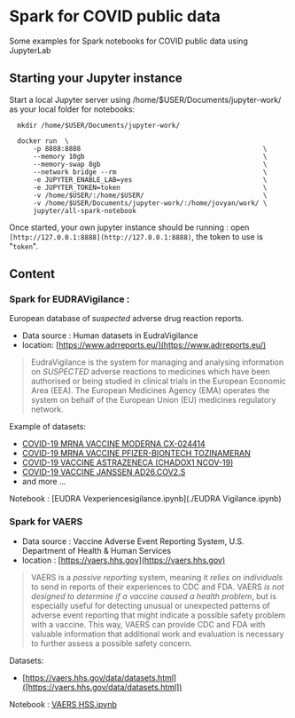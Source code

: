 # Spark for COVID public data 
Some examples for Spark notebooks for COVID public data using JupyterLab

## Starting your Jupyter instance
Start a local Jupyter server using /home/$USER/Documents/jupyter-work/ as your local folder for notebooks:
```
  mkdir /home/$USER/Documents/jupyter-work/ 
  
  docker run  \
	  -p 8888:8888                                              \
	  --memory 10gb                                             \
	  --memory-swap 8gb                                         \
	  --network bridge --rm                                     \
	  -e JUPYTER_ENABLE_LAB=yes                                 \
	  -e JUPYTER_TOKEN=token                                    \
	  -v /home/$USER/:/home/$USER/                              \
	  -v /home/$USER/Documents/jupyter-work/:/home/jovyan/work/ \
	  jupyter/all-spark-notebook
```
Once started, your own jupyter instance should be running : open
`[http://127.0.0.1:8888](http://127.0.0.1:8888)`, the token to use is "`token`".

## Content

### Spark for EUDRAVigilance : 
European database of *suspected* adverse drug reaction reports.
- Data source :  Human datasets in EudraVigilance 
- location: [https://www.adrreports.eu/](https://www.adrreports.eu/)

> EudraVigilance is the system for managing and analysing information on *SUSPECTED* adverse reactions to medicines which have been authorised or being studied in clinical trials in the European Economic Area (EEA). 
> The European Medicines Agency (EMA) operates the system on behalf of the European Union (EU) medicines regulatory network.

Example of datasets:
* [COVID-19 MRNA VACCINE MODERNA CX-024414](https://dap.ema.europa.eu/analyticsSOAP/saw.dll?PortalPages&amp;PortalPath=%2Fshared%2FPHV%20DAP%2F_portal%2FDAP&amp;Action=Navigate&amp;P0=1&amp;P1=eq&amp;P2=%22Line%20Listing%20Objects%22.%22Substance%20High%20Level%20Code%22&amp;P3=1+40983312)
* [COVID-19 MRNA VACCINE PFIZER-BIONTECH TOZINAMERAN](https://dap.ema.europa.eu/analyticsSOAP/saw.dll?PortalPages&amp;PortalPath=%2Fshared%2FPHV%20DAP%2F_portal%2FDAP&amp;Action=Navigate&amp;P0=1&amp;P1=eq&amp;P2=%22Line%20Listing%20Objects%22.%22Substance%20High%20Level%20Code%22&amp;P3=1+42325700)
* [COVID-19 VACCINE ASTRAZENECA (CHADOX1 NCOV-19)](https://dap.ema.europa.eu/analyticsSOAP/saw.dll?PortalPages&amp;PortalPath=%2Fshared%2FPHV%20DAP%2F_portal%2FDAP&amp;Action=Navigate&amp;P0=1&amp;P1=eq&amp;P2=%22Line%20Listing%20Objects%22.%22Substance%20High%20Level%20Code%22&amp;P3=1+40995439)
* [COVID-19 VACCINE JANSSEN AD26.COV2.S](https://dap.ema.europa.eu/analyticsSOAP/saw.dll?PortalPages&amp;PortalPath=%2Fshared%2FPHV%20DAP%2F_portal%2FDAP&amp;Action=Navigate&amp;P0=1&amp;P1=eq&amp;P2=%22Line%20Listing%20Objects%22.%22Substance%20High%20Level%20Code%22&amp;P3=1+42287887)
* and more ...

Notebook : [EUDRA Vexperiencesigilance.ipynb](./EUDRA Vigilance.ipynb)

### Spark for VAERS
- Data source : Vaccine Adverse Event Reporting System, U.S. Department of Health & Human Services
- location : [https://vaers.hhs.gov](https://vaers.hhs.gov)
> VAERS is a *passive reporting* system, meaning it *relies on individuals* to send in reports of their experiences to CDC and FDA. 
> VAERS *is not designed to determine if a vaccine caused a health problem*, but is especially useful for detecting unusual or unexpected patterns of adverse event reporting that might indicate a possible safety problem with a vaccine. 
> This way, VAERS can provide CDC and FDA with valuable information that additional work and evaluation is necessary to further assess a possible safety concern.

Datasets: 
* [https://vaers.hhs.gov/data/datasets.html]([https://vaers.hhs.gov/data/datasets.html])

Notebook : [VAERS HSS.ipynb](./VAERS%20HHS.ipynb)
